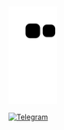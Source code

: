 ![Snake animation](https://github.com/rafaballerini/rafaballerini/blob/output/github-contribution-grid-snake.svg)

[![Telegram](https://img.shields.io/badge/Telegram-2CA5E0?style=for-the-badge&logo=telegram&logoColor=white/)](https://t.me/GiovanYCringe)
